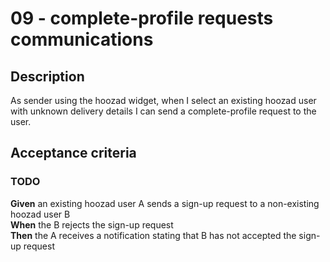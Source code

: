 # 09 - complete-profile requests communications

## Description
As sender using the hoozad widget, when I select an existing hoozad user with unknown delivery details I can send a complete-profile request to the user.

## Acceptance criteria

### TODO

**Given** an existing hoozad user A sends a sign-up request to a non-existing hoozad user B  
**When** the B rejects the sign-up request  
**Then** the A receives a notification stating that B has not accepted the sign-up request  